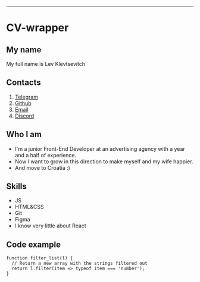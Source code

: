 *********

# CV-wrapper

## My name

My full name is Lev Klevtsevitch

## Contacts

1. [Telegram](https://t.me/sitl_idnm "My telegram")
2. [Github](https://github.com/sitl-idnm "My github")
3. [Email](mailto:sitl.idnm.dev@gmail.com "My email")
4. [Discord](https://discordapp.com/users/466671509159673857 "My github")

## Who I am

- I'm a junior Front-End Developer at an advertising agency with a year and a half of experience.
- Now I want to grow in this direction to make myself and my wife happier. 
- And move to Croatia :)

## Skills

-  JS
- HTML&CSS
- Git
- Figma
- I know very little about React

## Code example

```
function filter_list(l) {
  // Return a new array with the strings filtered out
  return l.filter(item => typeof item === 'number');
}
```

